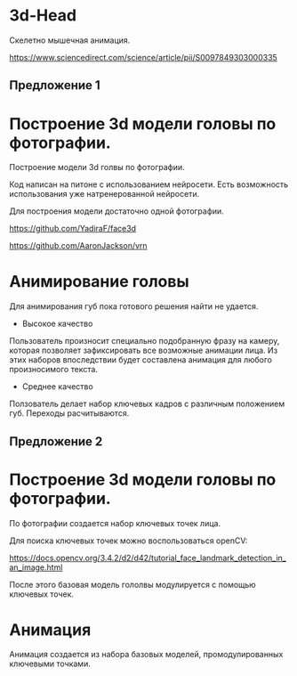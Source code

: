 # 3d-Head

Скелетно мышечная анимация.

https://www.sciencedirect.com/science/article/pii/S0097849303000335


## Предложение 1

# Построение 3d модели головы по фотографии.

Построение модели 3d голвы по фотографии.

Код написан на питоне с использованием нейросети. Есть возможность использования уже натренерованной нейросети.

Для построения модели достаточно одной фотографии.

https://github.com/YadiraF/face3d

https://github.com/AaronJackson/vrn

# Анимирование головы

Для анимирования губ пока готового решения найти не удается.

* Высокое качество

Пользователь произносит специально подобранную фразу на камеру, которая позволяет зафиксировать все возможные анимации лица.
Из этих наборов впоследствии будет составлена анимация для любого произносимого текста.

* Среднее качество

Ползователь делает набор ключевых кадров с различным положением губ. Переходы расчитываются.

## Предложение 2

# Построение 3d модели головы по фотографии.

По фотографии создается набор ключевых точек лица. 

Для поиска ключевых точек можно воспользоваться openCV:

https://docs.opencv.org/3.4.2/d2/d42/tutorial_face_landmark_detection_in_an_image.html

После этого базовая модель гололвы модулируется с помощью ключевых точек.

# Анимация

Анимация создается из набора базовых моделей, промодулированных ключевыми точками.

